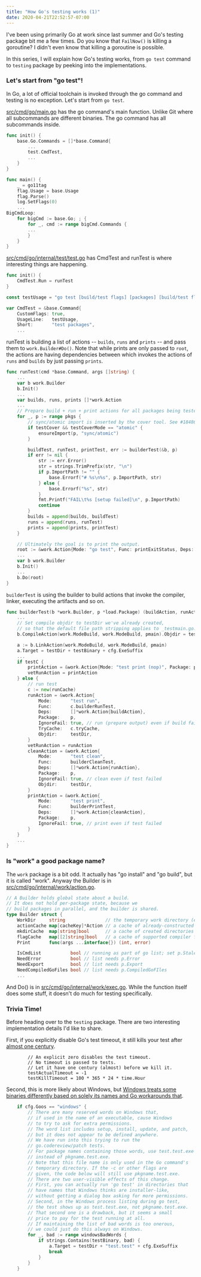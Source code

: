 ```yaml
---
title: "How Go's testing works (1)"
date: 2020-04-21T22:52:57-07:00
---
```


I've been using primarily Go at work since last summer and Go's testing package bit me a few times. Do you know that `FailNow()` is killing a goroutine? I didn't even know that killing a goroutine is possible.

In this series, I will explain how Go's testing works, from `go test` command to `testing` package by peeking into the implementations.

### Let's start from "go test"!

In Go, a lot of official toolchain is invoked through the go command and testing is no exception. Let's start from `go test`.

[src/cmd/go/main.go](https://github.com/golang/go/blob/go1.14.2/src/cmd/go/main.go) has the go command's main function. Unlike Git where all subcommands are different binaries. The go command has all subcommands inside.

```go
func init() {
	base.Go.Commands = []*base.Command{
        ...
        test.CmdTest,
        ...
    }
}

func main() {
	_ = go11tag
	flag.Usage = base.Usage
	flag.Parse()
	log.SetFlags(0)
    ...
BigCmdLoop:
	for bigCmd := base.Go; ; {
		for _, cmd := range bigCmd.Commands {
        ...
        }
    }
}
```

[src/cmd/go/internal/test/test.go](https://github.com/golang/go/blob/go1.14.2/src/cmd/go/internal/test/test.go) has CmdTest and runTest is where interesting things are happening.

```go
func init() {
	CmdTest.Run = runTest
}

const testUsage = "go test [build/test flags] [packages] [build/test flags & test binary flags]"

var CmdTest = &base.Command{
	CustomFlags: true,
	UsageLine:   testUsage,
	Short:       "test packages",
    ...
```

runTest is building a list of actions -- `builds`, `runs` and `prints` -- and pass them to `work.Builder#Do()`. Note that while prints are only passed to `root`, the actions are having dependencies between which invokes the actions of `runs` and `builds` by just passing `prints`.

```go
func runTest(cmd *base.Command, args []string) {
    ...
	var b work.Builder
	b.Init()
	...
	var builds, runs, prints []*work.Action
	...
	// Prepare build + run + print actions for all packages being tested.
	for _, p := range pkgs {
		// sync/atomic import is inserted by the cover tool. See #18486
		if testCover && testCoverMode == "atomic" {
			ensureImport(p, "sync/atomic")
		}

		buildTest, runTest, printTest, err := builderTest(&b, p)
		if err != nil {
			str := err.Error()
			str = strings.TrimPrefix(str, "\n")
			if p.ImportPath != "" {
				base.Errorf("# %s\n%s", p.ImportPath, str)
			} else {
				base.Errorf("%s", str)
			}
			fmt.Printf("FAIL\t%s [setup failed]\n", p.ImportPath)
			continue
		}
		builds = append(builds, buildTest)
		runs = append(runs, runTest)
		prints = append(prints, printTest)
	}

	// Ultimately the goal is to print the output.
	root := &work.Action{Mode: "go test", Func: printExitStatus, Deps: prints}
	...
    var b work.Builder
	b.Init()
    ...
    b.Do(root)
}
```

`builderTest` is using the builder to build actions that invoke the compiler, linker, executing the artifacts and so on.

```go
func builderTest(b *work.Builder, p *load.Package) (buildAction, runAction, printAction *work.Action, err error) {
	...
	// Set compile objdir to testDir we've already created,
	// so that the default file path stripping applies to _testmain.go.
	b.CompileAction(work.ModeBuild, work.ModeBuild, pmain).Objdir = testDir

	a := b.LinkAction(work.ModeBuild, work.ModeBuild, pmain)
	a.Target = testDir + testBinary + cfg.ExeSuffix
	...
	if testC {
		printAction = &work.Action{Mode: "test print (nop)", Package: p, Deps: []*work.Action{runAction}} // nop
		vetRunAction = printAction
	} else {
		// run test
		c := new(runCache)
		runAction = &work.Action{
			Mode:       "test run",
			Func:       c.builderRunTest,
			Deps:       []*work.Action{buildAction},
			Package:    p,
			IgnoreFail: true, // run (prepare output) even if build failed
			TryCache:   c.tryCache,
			Objdir:     testDir,
		}
		vetRunAction = runAction
		cleanAction = &work.Action{
			Mode:       "test clean",
			Func:       builderCleanTest,
			Deps:       []*work.Action{runAction},
			Package:    p,
			IgnoreFail: true, // clean even if test failed
			Objdir:     testDir,
		}
		printAction = &work.Action{
			Mode:       "test print",
			Func:       builderPrintTest,
			Deps:       []*work.Action{cleanAction},
			Package:    p,
			IgnoreFail: true, // print even if test failed
		}
	}
	...
}
```

### Is "work" a good package name?

The `work` package is a bit odd. It actually has "go install" and "go build", but it is called "work". Anyway the Builder is in [src/cmd/go/internal/work/action.go](https://github.com/golang/go/blob/go1.14.2/src/cmd/go/internal/work/action.go).

```go
// A Builder holds global state about a build.
// It does not hold per-package state, because we
// build packages in parallel, and the builder is shared.
type Builder struct {
	WorkDir     string               // the temporary work directory (ends in filepath.Separator)
	actionCache map[cacheKey]*Action // a cache of already-constructed actions
	mkdirCache  map[string]bool      // a cache of created directories
	flagCache   map[[2]string]bool   // a cache of supported compiler flags
	Print       func(args ...interface{}) (int, error)

	IsCmdList           bool // running as part of go list; set p.Stale and additional fields below
	NeedError           bool // list needs p.Error
	NeedExport          bool // list needs p.Export
	NeedCompiledGoFiles bool // list needs p.CompiledGoFIles
    ...
```

And Do() is in [src/cmd/go/internal/work/exec.go](https://github.com/golang/go/blob/go1.14.2/src/cmd/go/internal/work/exec.go). While the function itself does some stuff, it doesn't do much for testing specifically.

### Trivia Time!

Before heading over to the `testing` package. There are two interesting implementation details I'd like to share.

First, if you explicitly disable Go's test timeout, it still kills your test after [almost one century](https://github.com/golang/go/blob/go1.14.2/src/cmd/go/internal/test/test.go#L567).

```
		// An explicit zero disables the test timeout.
		// No timeout is passed to tests.
		// Let it have one century (almost) before we kill it.
		testActualTimeout = -1
		testKillTimeout = 100 * 365 * 24 * time.Hour
```

Second, this is more likely about Windows, but [Windows treats some binaries differently based on solely its names and Go workarounds that](https://github.com/golang/go/blob/go1.14.2/src/cmd/go/internal/test/test.go#L858).

```go
	if cfg.Goos == "windows" {
		// There are many reserved words on Windows that,
		// if used in the name of an executable, cause Windows
		// to try to ask for extra permissions.
		// The word list includes setup, install, update, and patch,
		// but it does not appear to be defined anywhere.
		// We have run into this trying to run the
		// go.codereview/patch tests.
		// For package names containing those words, use test.test.exe
		// instead of pkgname.test.exe.
		// Note that this file name is only used in the Go command's
		// temporary directory. If the -c or other flags are
		// given, the code below will still use pkgname.test.exe.
		// There are two user-visible effects of this change.
		// First, you can actually run 'go test' in directories that
		// have names that Windows thinks are installer-like,
		// without getting a dialog box asking for more permissions.
		// Second, in the Windows process listing during go test,
		// the test shows up as test.test.exe, not pkgname.test.exe.
		// That second one is a drawback, but it seems a small
		// price to pay for the test running at all.
		// If maintaining the list of bad words is too onerous,
		// we could just do this always on Windows.
		for _, bad := range windowsBadWords {
			if strings.Contains(testBinary, bad) {
				a.Target = testDir + "test.test" + cfg.ExeSuffix
				break
			}
		}
	}
```
